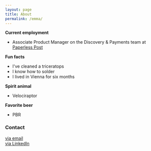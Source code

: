 ```yaml
---
layout: page
title: About
permalink: /emma/
---
```


**Current employment**
- Associate Product Manager on the Discovery & Payments team at [Paperless Post](www.paperlesspost.com)


**Fun facts**
- I've cleaned a triceratops
- I know how to solder
- I lived in Vienna for six months

 
**Spirit animal**
- Velociraptor


**Favorite beer**
- PBR



### Contact

[via email](mailto:emmakmdill@gmail.com) </br>
[via LinkedIn](https://www.linkedin.com/in/emmadill)
